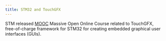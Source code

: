 ```yaml
---
title: STM32 and TouchGFX
---
```

STM released [MOOC](https://www.youtube.com/playlist?list=PLnMKNibPkDnGNY9Ny4FWpM5bgC3b4XdbN) Massive Open Online Course related to TouchGFX, free-of-charge framework for STM32 for creating embedded graphical user interfaces (GUIs).
